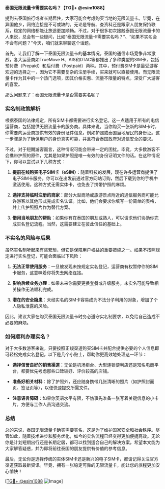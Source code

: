 **泰国无限流量卡需要实名吗？【TG💪+ @esim1088】**

提到去泰国旅行或者长期居住，大家可能会考虑购买当地的无限流量卡。毕竟，在异国他乡，网络连接是不可或缺的。无论是导航、查资料还是跟家人朋友保持联系，稳定的网络都能让旅途更加顺畅。不过，对于很多初次接触泰国无限流量卡的人来说，总会有一些疑问，比如“泰国无限流量卡需要实名吗？”、“如果不实名会不会有问题？”今天，咱们就来聊聊这个话题。

首先，让我们了解一下泰国无限流量卡的基本情况。泰国的通信市场竞争非常激烈，各大运营商如TrueMove H、AIS和DTAC等都推出了多种类型的SIM卡，包括预付费（Prepaid）和后付费（Postpaid）两种。其中，预付费SIM卡是最受游客欢迎的选择之一，因为它不需要复杂的注册手续，买来就可以直接使用。而无限流量卡作为其中的一个热门选项，因其价格实惠、流量不限量的特点，深受广大游客的喜爱。

那么问题来了：泰国无限流量卡是否需要实名呢？

### 实名制政策解析

根据泰国的法律规定，所有SIM卡都需要进行实名登记。这一点适用于所有的电信运营商，包括提供无限流量卡的服务商。具体来说，当你购买一张新的SIM卡时，你需要向运营商提供有效的身份证件信息，例如护照或泰国当地居民的身份证。这一步骤是为了确保用户的身份真实可靠，并且符合泰国政府对通信安全的要求。

不过，对于短期游客而言，这种情况可能会带来一定的困扰。毕竟，大多数游客不会携带护照的原件，尤其是如果护照是唯一有效的身份证明文件的话。在这种情况下，你可以尝试以下几种方式：

1. **提前在线购买电子SIM卡（eSIM）**：随着科技的发展，现在许多运营商提供了电子SIM卡服务。你可以在出发前通过官方网站订购，然后下载到你的手机中激活使用。这种方式无需实体卡，也免去了携带护照的麻烦。
   
2. **选择支持临时注册的商家**：部分大型商场或旅游景点附近的通信服务商可能允许游客以其他形式完成实名认证。比如，他们会要求你填写一份简单的表格，并上传护照照片作为替代方案。

3. **借用当地朋友的帮助**：如果你有在泰国的朋友或熟人，可以请求他们协助你完成实名登记流程。当然，这需要建立在彼此信任的基础上。

### 不实名的风险与后果

虽然实名制听起来有些繁琐，但它是保障用户权益的重要措施之一。如果不按照规定进行实名登记，可能会面临以下风险：

1. **无法正常使用服务**：一旦被发现未按规定实名登记，运营商有权暂停你的SIM卡服务，这意味着你将失去网络连接。
   
2. **影响后续业务办理**：如果未来你需要更换套餐或升级服务，未实名可能导致相关操作无法顺利完成。

3. **潜在的安全隐患**：未经实名的SIM卡容易成为不法分子利用的对象，增加了个人隐私泄露的风险。

因此，建议大家在购买泰国无限流量卡时务必遵守实名制要求，以免给自己造成不必要的麻烦。

### 如何顺利办理实名？

对于大多数游客来说，只要按照正规渠道购买SIM卡并配合提供必要的个人信息即可轻松完成实名登记。以下是几个小贴士，帮助你更高效地处理这一环节：

- **选择信誉良好的销售渠道**：无论是机场柜台、大型连锁便利店还是知名电商平台，都要优先考虑那些口碑较好、评价较高的店铺。
  
- **准备好相关材料**：除了护照外，还应随身携带几张清晰的照片（如护照封面页、签证页等），以便快速提交所需文件。

- **注意语言障碍**：如果你英语水平有限，不妨事先准备一张写着关键信息的小卡片，方便与工作人员沟通交流。

### 总结

总的来说，泰国无限流量卡确实需要实名，这是为了维护国家安全和社会秩序。尽管如此，随着技术进步和服务优化，如今的实名流程已经变得更加便捷高效。无论你是计划短期出行还是长期定居，都可以找到适合自己的解决方案。希望本文能为大家解答疑惑，并为即将前往泰国的朋友提供有价值的参考信息。

最后，无论你是选择传统的实体SIM卡还是新兴的电子SIM卡，都请记得关注官方渠道获取最新资讯。毕竟，拥有一张稳定可靠的无限流量卡，能让您的旅程更加安心愉快！

[[TG💪+ @esim1088](https://t.me/s/esim1088) ![Image](https://i.postimg.cc/4NQfJmqS/Snipaste-2025-05-13-00-14-12.png)]